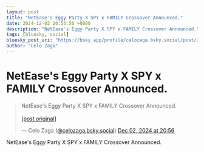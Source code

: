 ```yaml
---
layout: post
title: "NetEase's Eggy Party X SPY x FAMILY Crossover Announced."
date: 2024-12-02 20:56:56 +0000
description: "NetEase's Eggy Party X SPY x FAMILY Crossover Announced."
tags: [bluesky, social]
bluesky_post_uri: "https://bsky.app/profile/celozaga.bsky.social/post/3lcdz6szhjk23"
author: "Celo Zaga"
---
```


<h1 class="bluesky-post-title">NetEase's Eggy Party X SPY x FAMILY Crossover Announced.</h1>


<blockquote class="bluesky-embed" data-bluesky-uri="at://did:plc:lmh6rennptq77inaztnovw4b/app.bsky.feed.post/3lcdz6szhjk23" data-bluesky-embed-color-mode="system">
<p lang="">NetEase's Eggy Party X SPY x FAMILY Crossover Announced.<br><br><a href="https://bsky.app/profile/celozaga.bsky.social/post/3lcdz6szhjk23">[post original]</a></p>
&mdash; Celo Zaga (<a href="https://bsky.app/profile/did:plc:lmh6rennptq77inaztnovw4b">@celozaga.bsky.social</a>) <a href="https://bsky.app/profile/celozaga.bsky.social/post/3lcdz6szhjk23">Dec 02, 2024 at 20:56</a>
</blockquote>
<script async src="https://embed.bsky.app/static/embed.js" charset="utf-8"></script>


<p class="bluesky-post-description">NetEase's Eggy Party X SPY x FAMILY Crossover Announced.</p>
